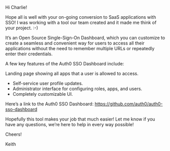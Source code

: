 Hi Charlie!

Hope all is well with your on-going conversion to SaaS applications with SSO! I was working with a tool our team created and it made me think of your project. :-) 

It’s an Open Source Single-Sign-On Dashboard, which you can customize to create a seamless and convenient way for users to access all their applications without the need to remember multiple URLs or repeatedly enter their credentials. 

A few key features of the Auth0 SSO Dashboard include:

Landing page showing all apps that a user is allowed to access.
* Self-service user profile updates.
* Administrator interface for configuring roles, apps, and users.
* Completely customizable UI.

Here’s a link to the Auth0 SSO Dashboard: https://github.com/auth0/auth0-sso-dashboard

Hopefully this tool makes your job that much easier! Let me know if you have any questions, we’re here to help in every way possible!

Cheers!

Keith
